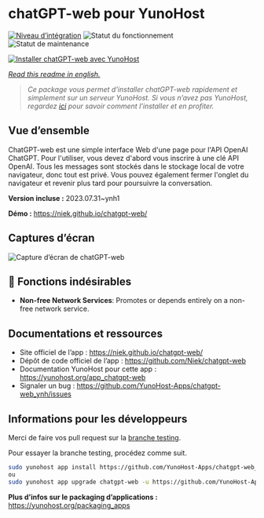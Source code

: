 <!--
N.B.: This README was automatically generated by https://github.com/YunoHost/apps/tree/master/tools/README-generator
It shall NOT be edited by hand.
-->

# chatGPT-web pour YunoHost

[![Niveau d’intégration](https://dash.yunohost.org/integration/chatgpt-web.svg)](https://dash.yunohost.org/appci/app/chatgpt-web) ![Statut du fonctionnement](https://ci-apps.yunohost.org/ci/badges/chatgpt-web.status.svg) ![Statut de maintenance](https://ci-apps.yunohost.org/ci/badges/chatgpt-web.maintain.svg)

[![Installer chatGPT-web avec YunoHost](https://install-app.yunohost.org/install-with-yunohost.svg)](https://install-app.yunohost.org/?app=chatgpt-web)

*[Read this readme in english.](./README.md)*

> *Ce package vous permet d’installer chatGPT-web rapidement et simplement sur un serveur YunoHost.
Si vous n’avez pas YunoHost, regardez [ici](https://yunohost.org/#/install) pour savoir comment l’installer et en profiter.*

## Vue d’ensemble

ChatGPT-web est une simple interface Web d'une page pour l'API OpenAI ChatGPT. Pour l'utiliser, vous devez d'abord vous inscrire à une clé API OpenAI. Tous les messages sont stockés dans le stockage local de votre navigateur, donc tout est privé. Vous pouvez également fermer l'onglet du navigateur et revenir plus tard pour poursuivre la conversation.

**Version incluse :** 2023.07.31~ynh1

**Démo :** https://niek.github.io/chatgpt-web/

## Captures d’écran

![Capture d’écran de chatGPT-web](./doc/screenshots/screenshot.png)

## :red_circle: Fonctions indésirables

- **Non-free Network Services**: Promotes or depends entirely on a non-free network service.

## Documentations et ressources

* Site officiel de l’app : <https://niek.github.io/chatgpt-web/>
* Dépôt de code officiel de l’app : <https://github.com/Niek/chatgpt-web>
* Documentation YunoHost pour cette app : <https://yunohost.org/app_chatgpt-web>
* Signaler un bug : <https://github.com/YunoHost-Apps/chatgpt-web_ynh/issues>

## Informations pour les développeurs

Merci de faire vos pull request sur la [branche testing](https://github.com/YunoHost-Apps/chatgpt-web_ynh/tree/testing).

Pour essayer la branche testing, procédez comme suit.

``` bash
sudo yunohost app install https://github.com/YunoHost-Apps/chatgpt-web_ynh/tree/testing --debug
ou
sudo yunohost app upgrade chatgpt-web -u https://github.com/YunoHost-Apps/chatgpt-web_ynh/tree/testing --debug
```

**Plus d’infos sur le packaging d’applications :** <https://yunohost.org/packaging_apps>